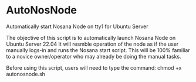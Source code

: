 # AutoNosNode
Automatically start Nosana Node on tty1 for Ubuntu Server

The objective of this script is to automatically launch Nosana Node on Ubuntu Server 22.04
It will resmble operation of the node as if the user manually logs-in and runs the Nosana start script.
This will be 100% familiar to a novice owner/operator who may already be doing the manual tasks.

Before using this script, users will need to type the command: chmod +x autonosnode.sh
